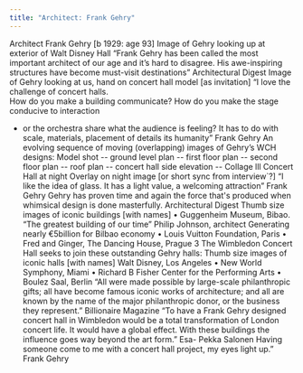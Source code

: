 ```yaml
---
title: "Architect: Frank Gehry"
---
```


 Architect  Frank Gehry [b 1929: age 93]
Image of Gehry looking up at exterior of Walt Disney Hall
“Frank Gehry has been called the most important architect of our age and it’s 
hard to disagree. His awe-inspiring structures have become must-visit 
destinations” Architectural Digest
Image of Gehry looking at us, hand on concert hall model [as invitation]
“I love the challenge of concert halls.  
How do you make a building communicate?
How do you make the stage conducive to interaction
- or the orchestra share what the audience is feeling? 
It has to do with scale, materials, placement of details
its humanity”         Frank Gehry
An evolving sequence of moving (overlapping) images of Gehry’s WCH designs: 
Model shot -- ground level plan -- first floor plan  -- second floor plan -- roof plan -- 
concert hall side elevation -- Collage lll  Concert Hall at night
Overlay on night image [or short sync from interview`?]
“I like the idea of glass.  It has a light value, a welcoming attraction” Frank Gehry
Gehry has proven time and again the force that's produced when 
whimsical design is done masterfully. Architectural Digest
Thumb size images of iconic buildings  [with names]
• Guggenheim Museum, Bibao. 
“The greatest building of our time” Philip Johnson,  architect 
Generating nearly €5billion for Bilbao economy
• Louis Vuitton Foundation, Paris
• Fred and Ginger, The Dancing House, Prague 
3
The Wimbledon Concert Hall seeks to join these outstanding Gehry halls:
Thumb size images of iconic halls [with names]
Walt Disney, Los Angeles  •  New World Symphony, Miami • Richard B Fisher Center 
for the Performing Arts  • Boulez Saal, Berlin
“All were made possible by large-scale philanthropic gifts; all have 
become famous iconic works of architecture; and all are known by the 
name of the major philanthropic donor, or the business they 
represent.”        Billionaire Magazine
 “To have a Frank Gehry designed concert hall in Wimbledon would be a total 
transformation of London concert life. It would have a global effect. With these 
buildings the influence goes way beyond the art form.”             Esa-
Pekka Salonen
Having someone come to me with a concert hall project, my eyes light up.”
Frank Gehry